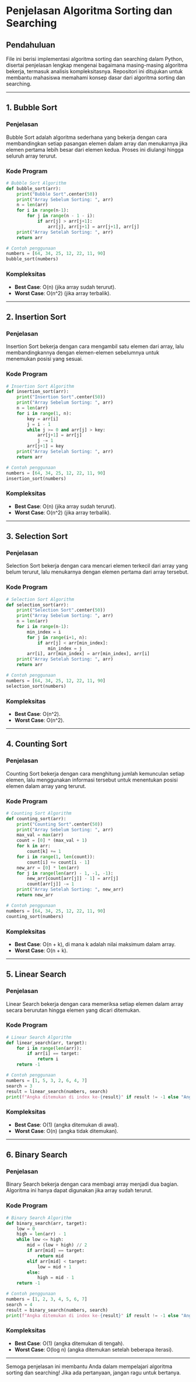# Penjelasan Algoritma Sorting dan Searching

## Pendahuluan
File ini berisi implementasi algoritma sorting dan searching dalam Python, disertai penjelasan lengkap mengenai bagaimana masing-masing algoritma bekerja, termasuk analisis kompleksitasnya. Repositori ini ditujukan untuk membantu mahasiswa memahami konsep dasar dari algoritma sorting dan searching.

---

## 1. Bubble Sort

### Penjelasan
Bubble Sort adalah algoritma sederhana yang bekerja dengan cara membandingkan setiap pasangan elemen dalam array dan menukarnya jika elemen pertama lebih besar dari elemen kedua. Proses ini diulangi hingga seluruh array terurut.

### Kode Program
```python
# Bubble Sort Algorithm
def bubble_sort(arr):
    print("Bubble Sort".center(50))
    print("Array Sebelum Sorting: ", arr)
    n = len(arr)
    for i in range(n-1):
        for j in range(n - 1 - i):
            if arr[j] > arr[j+1]:
                arr[j], arr[j+1] = arr[j+1], arr[j]
    print("Array Setelah Sorting: ", arr)
    return arr

# Contoh penggunaan
numbers = [64, 34, 25, 12, 22, 11, 90]
bubble_sort(numbers)
```

### Kompleksitas
- **Best Case**: O(n) (jika array sudah terurut).  
- **Worst Case**: O(n^2) (jika array terbalik).

---

## 2. Insertion Sort

### Penjelasan
Insertion Sort bekerja dengan cara mengambil satu elemen dari array, lalu membandingkannya dengan elemen-elemen sebelumnya untuk menemukan posisi yang sesuai.

### Kode Program
```python
# Insertion Sort Algorithm
def insertion_sort(arr):
    print("Insertion Sort".center(50))
    print("Array Sebelum Sorting: ", arr)
    n = len(arr)
    for i in range(1, n):
        key = arr[i]
        j = i - 1
        while j >= 0 and arr[j] > key:
            arr[j+1] = arr[j]
            j -= 1
        arr[j+1] = key
    print("Array Setelah Sorting: ", arr)
    return arr

# Contoh penggunaan
numbers = [64, 34, 25, 12, 22, 11, 90]
insertion_sort(numbers)
```

### Kompleksitas
- **Best Case**: O(n) (jika array sudah terurut).
- **Worst Case**: O(n^2) (jika array terbalik).

---

## 3. Selection Sort

### Penjelasan
Selection Sort bekerja dengan cara mencari elemen terkecil dari array yang belum terurut, lalu menukarnya dengan elemen pertama dari array tersebut.

### Kode Program
```python
# Selection Sort Algorithm
def selection_sort(arr):
    print("Selection Sort".center(50))
    print("Array Sebelum Sorting: ", arr)
    n = len(arr)
    for i in range(n-1):
        min_index = i
        for j in range(i+1, n):
            if arr[j] < arr[min_index]:
                min_index = j
        arr[i], arr[min_index] = arr[min_index], arr[i]
    print("Array Setelah Sorting: ", arr)
    return arr

# Contoh penggunaan
numbers = [64, 34, 25, 12, 22, 11, 90]
selection_sort(numbers)
```

### Kompleksitas
- **Best Case**: O(n^2).  
- **Worst Case**: O(n^2).

---

## 4. Counting Sort

### Penjelasan
Counting Sort bekerja dengan cara menghitung jumlah kemunculan setiap elemen, lalu menggunakan informasi tersebut untuk menentukan posisi elemen dalam array yang terurut.

### Kode Program
```python
# Counting Sort Algorithm
def counting_sort(arr):
    print("Counting Sort".center(50))
    print("Array Sebelum Sorting: ", arr)
    max_val = max(arr)
    count = [0] * (max_val + 1)
    for k in arr:
        count[k] += 1
    for i in range(1, len(count)):
        count[i] += count[i - 1]
    new_arr = [0] * len(arr)
    for j in range(len(arr) - 1, -1, -1):
        new_arr[count[arr[j]] - 1] = arr[j]
        count[arr[j]] -= 1
    print("Array Setelah Sorting: ", new_arr)
    return new_arr

# Contoh penggunaan
numbers = [64, 34, 25, 12, 22, 11, 90]
counting_sort(numbers)
```

### Kompleksitas
- **Best Case**: O(n + k), di mana k adalah nilai maksimum dalam array.  
- **Worst Case**: O(n + k).

---

## 5. Linear Search

### Penjelasan
Linear Search bekerja dengan cara memeriksa setiap elemen dalam array secara berurutan hingga elemen yang dicari ditemukan.

### Kode Program
```python
# Linear Search Algorithm
def linear_search(arr, target):
    for i in range(len(arr)):
        if arr[i] == target:
            return i
    return -1

# Contoh penggunaan
numbers = [1, 5, 3, 2, 6, 4, 7]
search = 3
result = linear_search(numbers, search)
print(f"Angka ditemukan di index ke-{result}" if result != -1 else "Angka tidak ditemukan")
```

### Kompleksitas
- **Best Case**: O(1) (angka ditemukan di awal).  
- **Worst Case**: O(n) (angka tidak ditemukan).

---

## 6. Binary Search

### Penjelasan
Binary Search bekerja dengan cara membagi array menjadi dua bagian. Algoritma ini hanya dapat digunakan jika array sudah terurut.

### Kode Program
```python
# Binary Search Algorithm
def binary_search(arr, target):
    low = 0
    high = len(arr) - 1
    while low <= high:
        mid = (low + high) // 2
        if arr[mid] == target:
            return mid
        elif arr[mid] < target:
            low = mid + 1
        else:
            high = mid - 1
    return -1

# Contoh penggunaan
numbers = [1, 2, 3, 4, 5, 6, 7]
search = 4
result = binary_search(numbers, search)
print(f"Angka ditemukan di index ke-{result}" if result != -1 else "Angka tidak ditemukan")
```

### Kompleksitas
- **Best Case**: O(1) (angka ditemukan di tengah).  
- **Worst Case**: O(log n) (angka ditemukan setelah beberapa iterasi).

---

Semoga penjelasan ini membantu Anda dalam mempelajari algoritma sorting dan searching! Jika ada pertanyaan, jangan ragu untuk bertanya.
